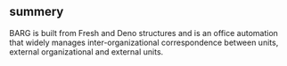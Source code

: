 ## summery
BARG is built from Fresh and Deno structures and is an office automation  
that widely manages inter-organizational correspondence between units, external organizational and external units.  

